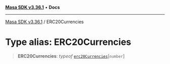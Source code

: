 [**Masa SDK v3.36.1**](../README.md) • **Docs**

***

[Masa SDK v3.36.1](../globals.md) / ERC20Currencies

# Type alias: ERC20Currencies

> **ERC20Currencies**: *typeof* [`erc20Currencies`](../variables/erc20Currencies.md)\[`number`\]
